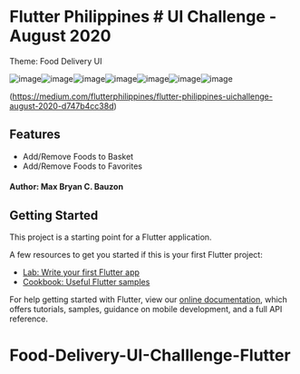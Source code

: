 # Flutter Philippines # UI Challenge - August 2020

Theme: Food Delivery UI

![image](https://user-images.githubusercontent.com/35340090/89119126-45607900-d4de-11ea-9456-899a1ce72986.png)![image](https://user-images.githubusercontent.com/35340090/89119146-6cb74600-d4de-11ea-8f2b-d31227adfbd7.png)![image](https://user-images.githubusercontent.com/35340090/89119148-717bfa00-d4de-11ea-92f3-852bd956977f.png)![image](https://user-images.githubusercontent.com/35340090/89119149-76d94480-d4de-11ea-8ccb-defd2421ef3d.png)![image](https://user-images.githubusercontent.com/35340090/89119152-7e005280-d4de-11ea-9eef-0a5ba26fca2c.png)![image](https://user-images.githubusercontent.com/35340090/89119162-93757c80-d4de-11ea-9ff6-ba9cb57ef703.png)![image](https://user-images.githubusercontent.com/35340090/89119165-97a19a00-d4de-11ea-920a-57032340db11.png)

(https://medium.com/flutterphilippines/flutter-philippines-uichallenge-august-2020-d747b4cc38d)

## Features
- Add/Remove Foods to Basket
- Add/Remove Foods to Favorites

#### Author: Max Bryan C. Bauzon

## Getting Started

This project is a starting point for a Flutter application.

A few resources to get you started if this is your first Flutter project:

- [Lab: Write your first Flutter app](https://flutter.dev/docs/get-started/codelab)
- [Cookbook: Useful Flutter samples](https://flutter.dev/docs/cookbook)

For help getting started with Flutter, view our
[online documentation](https://flutter.dev/docs), which offers tutorials,
samples, guidance on mobile development, and a full API reference.
# Food-Delivery-UI-Challlenge-Flutter
